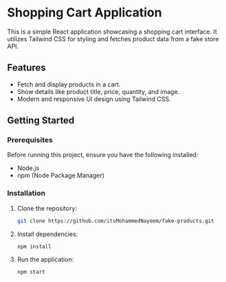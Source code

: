 # Shopping Cart Application

This is a simple React application showcasing a shopping cart interface. It utilizes Tailwind CSS for styling and fetches product data from a fake store API.

## Features

- Fetch and display products in a cart.
- Show details like product title, price, quantity, and image.
- Modern and responsive UI design using Tailwind CSS.

## Getting Started

### Prerequisites

Before running this project, ensure you have the following installed:
- Node.js
- npm (Node Package Manager)

### Installation

1. Clone the repository:
   ```bash
   git clone https://github.com/itsMohammedNayeem/fake-products.git
    ```

2. Install dependencies:
    ```bash
    npm install
    ```

3. Run the application:
    ```bash
    npm start
    ```

